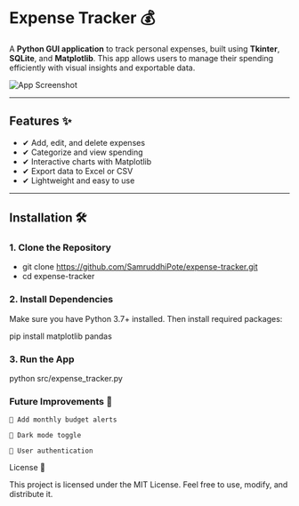 # Expense Tracker 💰  

A **Python GUI application** to track personal expenses, built using **Tkinter**, **SQLite**, and **Matplotlib**. This app allows users to manage their spending efficiently with visual insights and exportable data.

![App Screenshot](docs/screenshots/)  

---

## Features ✨  

- ✔ Add, edit, and delete expenses  
- ✔ Categorize and view spending  
- ✔ Interactive charts with Matplotlib  
- ✔ Export data to Excel or CSV  
- ✔ Lightweight and easy to use  

---

## Installation 🛠️  

### 1. Clone the Repository  

- git clone https://github.com/SamruddhiPote/expense-tracker.git
- cd expense-tracker
### 2. Install Dependencies

Make sure you have Python 3.7+ installed. Then install required packages:

pip install matplotlib pandas

### 3. Run the App
 
python src/expense_tracker.py

### Future Improvements 🚀

    🔔 Add monthly budget alerts

    🌙 Dark mode toggle

    🔐 User authentication

License 📜

This project is licensed under the MIT License.
Feel free to use, modify, and distribute it.
